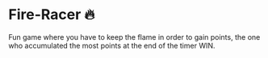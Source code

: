 # Fire-Racer 🔥  
Fun game where you have to keep the flame in order to gain points, the one who accumulated the most points at the end of the timer WIN.